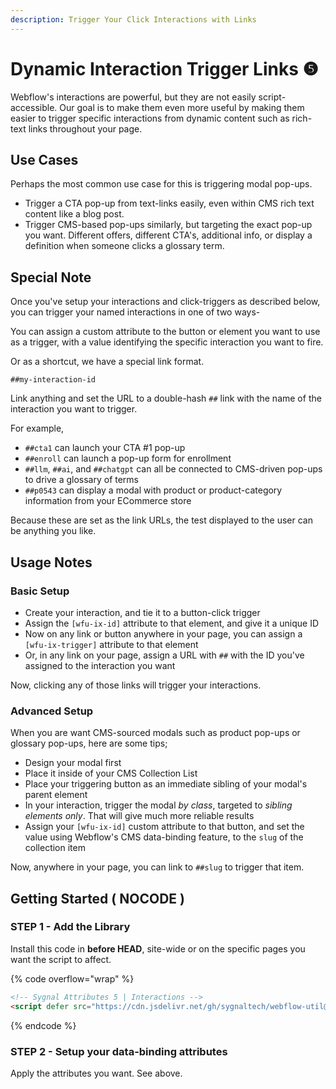 ```yaml
---
description: Trigger Your Click Interactions with Links
---
```


# Dynamic Interaction Trigger Links ❺

Webflow's interactions are powerful, but they are not easily script-accessible. Our goal is to make them even more useful by making them easier to trigger specific interactions from dynamic content such as rich-text links throughout your page.

## Use Cases

Perhaps the most common use case for this is triggering modal pop-ups. &#x20;

* Trigger a CTA pop-up from text-links easily, even within CMS rich text content like a blog post.
* Trigger CMS-based pop-ups similarly, but targeting the exact pop-up you want. Different offers, different CTA's, additional info, or display a definition when someone clicks a glossary term. &#x20;

## Special Note

Once you've setup your interactions and click-triggers as described below, you can trigger your named interactions in one of two ways-

You can assign a custom attribute to the button or element you want to use as a trigger, with a value identifying the specific interaction you want to fire.

Or as a shortcut, we have a special link format.

`##my-interaction-id`

Link anything and set the URL to a double-hash `##` link with the name of the interaction you want to trigger.&#x20;

For example,&#x20;

* `##cta1` can launch your CTA #1 pop-up
* `##enroll` can launch a pop-up form for enrollment&#x20;
* `##llm`, `##ai`, and `##chatgpt` can all be connected to CMS-driven pop-ups to drive a glossary of terms&#x20;
* `##p0543` can display a modal with product or product-category information from your ECommerce store

Because these are set as the link URLs, the test displayed to the user can be anything you like.

## Usage Notes

### Basic Setup

* Create your interaction, and tie it to a button-click trigger
* Assign the `[wfu-ix-id]` attribute to that element, and give it a unique ID
* Now on any link or button anywhere in your page, you can assign a `[wfu-ix-trigger]` attribute to that element
* Or, in any link on your page, assign a URL with `##` with the ID you've assigned to the interaction you want

Now, clicking any of those links will trigger your interactions.&#x20;

### Advanced Setup

When you are want CMS-sourced modals such as product pop-ups or glossary pop-ups, here are some tips;

* Design your modal first
* Place it inside of your CMS Collection List
* Place your triggering button as an immediate sibling of your modal's parent element
* In your interaction, trigger the modal _by class_, targeted to _sibling elements only_. That will give much more reliable results&#x20;
* Assign your `[wfu-ix-id]` custom attribute to that button, and set the value using Webflow's CMS data-binding feature, to the `slug` of the collection item

Now, anywhere in your page, you can link to `##slug` to trigger that item.&#x20;

## Getting Started ( NOCODE ) <a href="#getting-started-nocode" id="getting-started-nocode"></a>

### STEP 1 - Add the Library <a href="#step-1---add-the-library" id="step-1---add-the-library"></a>

Install this code in **before HEAD**, site-wide or on the specific pages you want the script to affect.

{% code overflow="wrap" %}
```html
<!-- Sygnal Attributes 5 | Interactions --> 
<script defer src="https://cdn.jsdelivr.net/gh/sygnaltech/webflow-util@5.2.25/dist/nocode/webflow-ix.js"></script> 
```
{% endcode %}

### STEP 2 - Setup your data-binding attributes <a href="#step-2---setup-your-zap-and-link-your-webflow-form" id="step-2---setup-your-zap-and-link-your-webflow-form"></a>

Apply the attributes you want. See above.&#x20;

